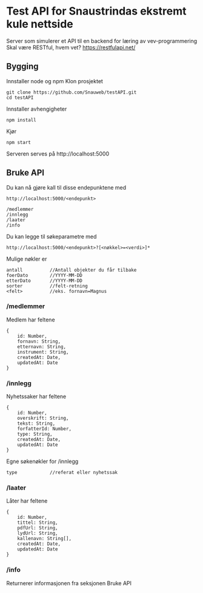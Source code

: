 # Test API for Snaustrindas ekstremt kule nettside
Server som simulerer et API til en backend for læring av vev-programmering
Skal være RESTful, hvem vet? https://restfulapi.net/

## Bygging

Innstaller node og npm
Klon prosjektet

```
git clone https://github.com/Snauweb/testAPI.git
cd testAPI
```
Innstaller avhengigheter
```
npm install
```
Kjør
```
npm start
```
Serveren serves på http://localhost:5000

## Bruke API
Du kan nå gjøre kall til disse endepunktene med 
```
http://localhost:5000/<endepunkt>
```
```
/medlemmer
/innlegg
/laater
/info
```
Du kan legge til søkeparametre med
```
http://localhost:5000/<endepunkt>?[<nøkkel>=<verdi>]*
```
Mulige nøkler er
```
antall          //Antall objekter du får tilbake
foerDato        //YYYY-MM-DD
etterDato       //YYYY-MM-DD
sorter          //felt-retning
<felt>          //eks. fornavn=Magnus
```
### /medlemmer
Medlem har feltene
```
{
    id: Number,
    fornavn: String,
    etternavn: String,
    instrument: String,
    createdAt: Date,
    updatedAt: Date
}
```

### /innlegg
Nyhetssaker har feltene
```
{
    id: Number,
    overskrift: String,
    tekst: String,
    forfatterId: Number,
    type: String, 
    createdAt: Date,
    updatedAt: Date
}
```
Egne søkenøkler for /innlegg
```
type            //referat eller nyhetssak
```

### /laater
Låter har feltene 
```
{
    id: Number,
    tittel: String,
    pdfUrl: String,
    lydUrl: String,
    kallenavn: String[],
    createdAt: Date,
    updatedAt: Date
}
```

### /info
Returnerer informasjonen fra seksjonen Bruke API